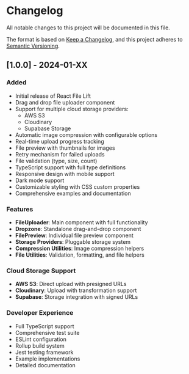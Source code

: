 # Changelog

All notable changes to this project will be documented in this file.

The format is based on [Keep a Changelog](https://keepachangelog.com/en/1.0.0/),
and this project adheres to [Semantic Versioning](https://semver.org/spec/v2.0.0.html).

## [1.0.0] - 2024-01-XX

### Added

- Initial release of React File Lift
- Drag and drop file uploader component
- Support for multiple cloud storage providers:
  - AWS S3
  - Cloudinary
  - Supabase Storage
- Automatic image compression with configurable options
- Real-time upload progress tracking
- File preview with thumbnails for images
- Retry mechanism for failed uploads
- File validation (type, size, count)
- TypeScript support with full type definitions
- Responsive design with mobile support
- Dark mode support
- Customizable styling with CSS custom properties
- Comprehensive examples and documentation

### Features

- **FileUploader**: Main component with full functionality
- **Dropzone**: Standalone drag-and-drop component
- **FilePreview**: Individual file preview component
- **Storage Providers**: Pluggable storage system
- **Compression Utilities**: Image compression helpers
- **File Utilities**: Validation, formatting, and file helpers

### Cloud Storage Support

- **AWS S3**: Direct upload with presigned URLs
- **Cloudinary**: Upload with transformation support
- **Supabase**: Storage integration with signed URLs

### Developer Experience

- Full TypeScript support
- Comprehensive test suite
- ESLint configuration
- Rollup build system
- Jest testing framework
- Example implementations
- Detailed documentation
